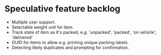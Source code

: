 # Speculative feature backlog

* Multiple user support.
* Selectable weight unit for item.
* Track state of item as it's packed, e.g. 'unpacked', 'packed', 'on vehicle', 'delivered'
* GUID for items to allow e.g. printing unique packing labels.
* Detecting likely duplicates and prompting for confirmation.